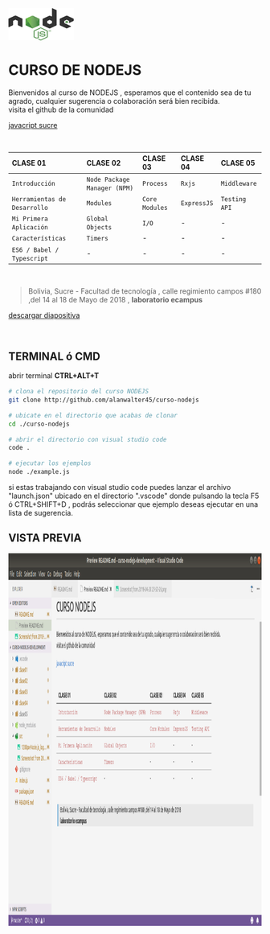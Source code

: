 <img src="./src/1200px-Node.js_logo.svg.png" width="130" height="64">

# CURSO DE NODEJS

<p>Bienvenidos al curso de NODEJS , esperamos que el contenido sea de 
tu agrado, cualquier sugerencia o colaboración será bien recibida.
<br>
visita el github de la comunidad

[javacript sucre](http://www.github.com/javascript-sucre)
</p>



<br>

| CLASE 01 |CLASE 02 |CLASE 03 |CLASE 04 |CLASE 05 |
|:--- | :--- | :--- | :--- | :--- |
| `Introducción` | `Node Package Manager (NPM)`| `Process`| `Rxjs` | `Middleware`|
| `Herramientas de Desarrollo` | `Modules` | `Core Modules`| `ExpressJS` | `Testing API`|
| `Mi Primera Aplicación` | `Global Objects`| `I/O` | - | - | - |
| `Características` | `Timers` | - | -  | - |
| `ES6 / Babel / Typescript` | - | -  | - | - | -  |

<br>

> Bolivia, Sucre - Facultad de tecnología , calle regimiento campos #180 ,del 14 al 18 de Mayo de 2018 , <b>laboratorio ecampus</b>

[descargar diapositiva](https://drive.google.com/open?id=1Z9ogVm5Qew_xoPi2h7aaaJ797HIPCEbW)

<br>

## TERMINAL ó CMD

abrir terminal <strong>CTRL+ALT+T</strong>

```sh
# clona el repositorio del curso NODEJS
git clone http://github.com/alanwalter45/curso-nodejs
```
```sh
# ubicate en el directorio que acabas de clonar
cd ./curso-nodejs
```
```sh
# abrir el directorio con visual studio code
code .
```
```sh
# ejecutar los ejemplos
node ./example.js
```

si estas trabajando con visual studio code puedes lanzar el archivo "launch.json" ubicado en el directorio ".vscode" donde pulsando la tecla F5 ó  CTRL+SHIFT+D , podrás seleccionar que ejemplo deseas ejecutar en una lista de sugerencia.

## VISTA PREVIA

<img src="./src/Screenshot.png" width="1319" height="741" >
